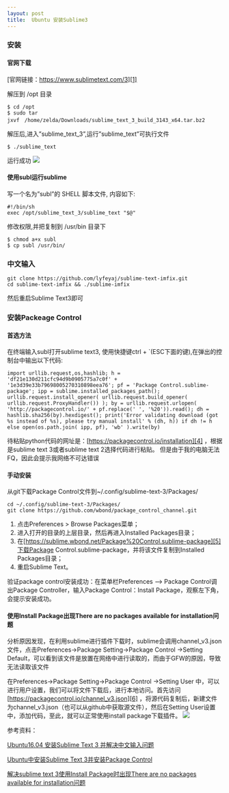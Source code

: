 ```yaml
---
layout: post
title:  Ubuntu 安装Sublime3
---
```

### 安装
#### 官网下载
[官网链接：https://www.sublimetext.com/3][1]


解压到 /opt 目录
```
$ cd /opt
$ sudo tar jxvf　/home/zelda/Downloads/sublime_text_3_build_3143_x64.tar.bz2
```
解压后,进入”sublime_text_3”,运行”sublime_text”可执行文件

    $ ./sublime_text

运行成功
![][2]

#### 使用subl运行sublime
写一个名为”subl”的 SHELL 脚本文件, 内容如下:

    #!/bin/sh
    exec /opt/sublime_text_3/sublime_text "$@"


修改权限,并把复制到 /usr/bin 目录下
```
$ chmod a+x subl
$ cp subl /usr/bin/
```
### 中文输入
```
git clone https://github.com/lyfeyaj/sublime-text-imfix.git
cd sublime-text-imfix && ./sublime-imfix
```
然后重启Sublime Text3即可

### 安装Packeage Control
#### 首选方法
在终端输入subl打开sublime text3, 使用快捷键ctrl + `(ESC下面的键),在弹出的控制台中输出以下代码:

    import urllib.request,os,hashlib; h = 'df21e130d211cfc94d9b0905775a7c0f' + '1e3d39e33b79698005270310898eea76'; pf = 'Package Control.sublime-package'; ipp = sublime.installed_packages_path(); urllib.request.install_opener( urllib.request.build_opener( urllib.request.ProxyHandler()) ); by = urllib.request.urlopen( 'http://packagecontrol.io/' + pf.replace(' ', '%20')).read(); dh = hashlib.sha256(by).hexdigest(); print('Error validating download (got %s instead of %s), please try manual install' % (dh, h)) if dh != h else open(os.path.join( ipp, pf), 'wb' ).write(by)
    
  待粘贴python代码的网址是：[https://packagecontrol.io/installation][4]
，根据是sublime text 3或者sublime text 2选择代码进行粘贴。
  但是由于我的电脑无法FQ，因此会提示我网络不可达错误

#### 手动安装

从git下载Package  Control文件到~/.config/sublime-text-3/Packages/

    cd ~/.config/sublime-text-3/Packages/
    git clone https://github.com/wbond/package_control_channel.git
    
1. 点击Preferences > Browse Packages菜单；
2. 进入打开的目录的上层目录，然后再进入Installed Packages目录；
3. 在[https://sublime.wbond.net/Package%20Control.sublime-package][5]下载Package Control.sublime-package，并将该文件复制到Installed Packages目录；
4. 重启Sublime Text。

验证package control安装成功：在菜单栏Preferences --> Package Control调出Package Controller，输入Package Control：Install Package，观察左下角，会提示安装成功。

#### 使用Install Package出现There are no packages available for installation问题

分析原因发现，在利用sublime进行插件下载时，sublime会调用channel_v3.json文件，点击Preferences->Package Setting->Package Control ->Setting Default，可以看到该文件是放置在网络中进行读取的，而由于GFW的原因，导致无法读取该文件

在Preferences->Package Setting->Package Control ->Setting User 中，可以进行用户设置，我们可以将文件下载后，进行本地访问。首先访问[https://packagecontrol.io/channel_v3.json][6] ，将源代码复制后，新建文件为channel_v3.json（也可以从github中获取源文件），然后在Setting User设置中，添加代码，至此，就可以正常使用install package下载插件。
![][3]


参考资料：

[Ubuntu16.04 安装Sublime Text 3 并解决中文输入问题][7]

[Ubuntu中安装Sublime Text 3并安装Package Control][8]

[解决sublime text 3使用Install Package时出现There are no packages available for installation问题][9]

  [1]: https://www.sublimetext.com/3
  [2]: /images/sublime1.png
  [3]: /images/sublime2.png
  [4]: https://packagecontrol.io/installation
  [5]: https://sublime.wbond.net/Package%20Control.sublime-package
  [6]: https://packagecontrol.io/channel_v3.json
  [7]: https://blog.csdn.net/lu_embedded/article/details/79558280
  [8]: https://www.cnblogs.com/bywallance/p/6776943.html 
  [9]: https://www.cnblogs.com/jellify/p/9522477.html




